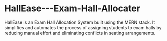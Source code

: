 # HallEase---Exam-Hall-Allocater
HallEase is an Exam Hall Allocation System built using the MERN stack. It simplifies and automates the process of assigning students to exam halls by reducing manual effort and eliminating conflicts in seating arrangements.
